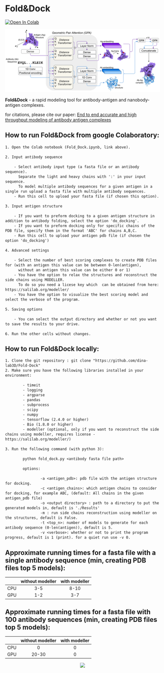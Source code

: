 # Fold&Dock

[![Open In Colab](https://colab.research.google.com/assets/colab-badge.svg)](https://colab.research.google.com/github/dina-lab3D/Fold-Dock/blob/main/Fold_Dock.ipynb)

<p align="center"><img src="https://github.com/dina-lab3D/Fold-Dock/blob/main/Images/FoldDock_architecture.png" width="900" /></p>

**Fold&Dock** - a rapid modeling tool for antibody-antigen and nanobody-antigen complexes. 

for citations, please cite our paper: [End to end accurate and high throughput modeling of antibody antigen complexes](https://www.mlsb.io/papers_2022/End_to_end_accurate_and_high_throughput_modeling_of_antibody_antigen_complexes.pdf)



## How to run Fold&Dock from google Colaboratory:

    1. Open the Colab notebook (Fold_Dock.ipynb, link above).
    
    2. Input antibody sequence
    
        - Select antibody input type (a fasta file or an antibody sequence). 
          Separate the light and heavy chains with ':' in your input sequence.
          To model multiple antibody sequences for a given antigen in a single run upload a fasta file with multiple antibody sequences.
        - Run this cell to upload your fasta file (if chosen this option).
          
    3. Input antigen structure
    
        - If you want to preform docking to a given antigen structure in addition to antibody folding, select the option 'do_docking'.
        - If you want to preform docking only for specific chains of the PDB file, specify them in the format 'ABC' for chains A,B,C.
        - Run this cell to upload your antigen pdb file (if chosen the option 'do_docking')
        
    4. Advanced settings
    
        - Select the number of best scoring complexes to create PDB files for (with an antigen this value can be between 0-len(antigen), 
          without an antigen this value can be either 0 or 1)
        - You have the option to relax the structures and reconstruct the side chains using MODELLER. 
          To do so you need a licese key which  can be obtained from here: https://salilab.org/modeller/
        - You have the option to visualize the best scoring model and select the verbose of the program.
        
    5. Saving options
    
        - You can select the output directory and whether or not you want to save the results to your drive.
        
    6. Run the other cells without changes.


## How to run Fold&Dock locally:

    1. Clone the git repository : git clone "https://github.com/dina-lab3D/Fold-Dock"
    2. Make sure you have the following libraries installed in your environment:
    
            - timeit
            - logging
            - argparse
            - pandas
            - subprocess
            - scipy
            - numpy
            - tensorflow (2.4.0 or higher)
            - Bio (1.8.0 or higher)
            - modeller (optional, only if you want to reconstruct the side chains using modeller, requires license - https://salilab.org/modeller/)

    3. Run the following command (with python 3):

            python fold_dock.py <antibody fasta file path>

            options:

                    -a <antigen_pdb>: pdb file with the antigen structure for docking.
                    -c <antigen_chains>: which antigen chains to consider for docking, for example ABC, (default: All chains in the given antigen_pdb file)
                    -o <output directory> : path to a directory to put the generated models in, default is './Results'
                    -m : run side chains reconstruction using modeller on the structures, default is False. 
                    -t <top_n>: number of models to generate for each antibody sequence (0-len(antigen)), default is 5.
                    -v <verbose>: whether or not to print the program progress, default is 1 (print). for a quiet run use -v 0.
                    

## Approximate running times for a fasta file with a single antibody sequence (min, creating PDB files top 5 models): 

|               | without modeller | with modeller  |
| ------------- |:----------------:| :--------------:|
| CPU           |      3-5         |      8-10      |
| GPU           |      1-2         |      3-7       |

## Approximate running times for a fasta file with 100 antibody sequences (min, creating PDB files top 5 models): 

|               | without modeller | with modeller  |
| ------------- |:----------------:| :--------------:|
| CPU           | 0                |      0         |
| GPU           | 20-30            |   0            |


<p align="center"><img src="https://github.com/dina-lab3D/Fold-Dock/blob/main/Images/FoldDock_movie.gif" width="700" /></p>


